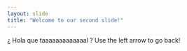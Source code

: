 ```yaml
---
layout: slide
title: "Welcome to our second slide!"
---
```

¿ Hola que taaaaaaaaaaaaal ? 
Use the left arrow to go back!
